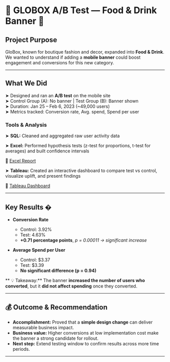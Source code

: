 

# 🚀 GLOBOX A/B Test — Food & Drink Banner 🚀

## Project Purpose  
GloBox, known for boutique fashion and decor, expanded into **Food & Drink**.  
We wanted to understand if adding a **mobile banner** could boost engagement and conversions for this new category.

---
## What We Did  
➤ Designed and ran an **A/B test** on the mobile site  
➤ Control Group (A): No banner | Test Group (B): Banner shown  
➤ Duration: Jan 25 – Feb 6, 2023 (~49,000 users)  
➤ Metrics tracked: Conversion rate, Avg. spend, Spend per user  

### Tools & Analysis  
➤ **SQL:** Cleaned and aggregated raw user activity data 

➤ **Excel:** Performed hypothesis tests (z-test for proportions, t-test for averages) and built confidence intervals 

  📑 [Excel Report](https://docs.google.com/spreadsheets/d/1e8rXeXXp22JJjLDBI9JC16uBNbAl4iaupVPovfFesZs/edit?usp=sharing) 
  
➤ **Tableau:** Created an interactive dashboard to compare test vs control, visualize uplift, and present findings 

  📑 [Tableau Dashboard](https://public.tableau.com/app/profile/bagdat.sarikas/viz/globax-abtesting/Dashboard3)

---

## Key Results �
- **Conversion Rate**  
  - Control: 3.92%  
  - Test: 4.63%  
  - **+0.71 percentage points**, *p = 0.00011 → significant increase*  

- **Average Spend per User**  
  - Control: $3.37  
  - Test: $3.39  
  - **No significant difference (p = 0.94)**  

** 💡 Takeaway:** The banner **increased the number of users who converted**, but it **did not affect spending** once they converted.

---

## 💰 Outcome & Recommendation  
- **Accomplishment:** Proved that a **simple design change** can deliver measurable business impact.  
- **Business value:** Higher conversions at low implementation cost make the banner a strong candidate for rollout.  
- **Next step:** Extend testing window to confirm results across more time periods.

---




